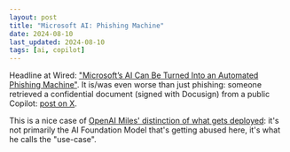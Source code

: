 ```yaml
---
layout: post
title: "Microsoft AI: Phishing Machine"
date: 2024-08-10
last_updated: 2024-08-10
tags: [ai, copilot]
---
```


Headline at Wired: ["Microsoft’s AI Can Be Turned Into an Automated Phishing Machine"](https://www.wired.com/story/microsoft-copilot-phishing-data-extraction/). It is/was even worse than just phishing: someone retrieved a confidential document (signed with Docusign) from a public Copilot: [post on X](https://x.com/avishai_efrat/status/1821952476981161994). 
 
This is a nice case of [OpenAI Miles' distinction of what gets deployed](https://ndurner.github.io/gen-ai-models-systems-use-cases): it's not primarily the AI Foundation Model that's getting abused here, it's what he calls the "use-case".